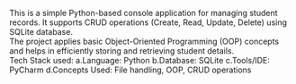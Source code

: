 This is a simple Python-based console application for managing student records. It supports CRUD operations (Create, Read, Update, Delete) using SQLite database.
<br>
The project applies basic Object-Oriented Programming (OOP) concepts and helps in efficiently storing and retrieving student details.
<br>
Tech Stack used:
a.Language: Python
b.Database: SQLite
c.Tools/IDE: PyCharm
d.Concepts Used: File handling, OOP, CRUD operations

